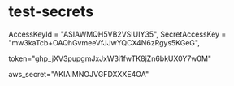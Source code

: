 # test-secrets
AccessKeyId = "ASIAWMQH5VB2VSIUIY35",
SecretAccessKey = "mw3kaTcb+OAQhGvmeeVfJJwYQCX4N6zRgys5KGeG",

token="ghp_jXV3pupgmJxJxW3i1fwTK8jZn6bkUX0Y7w0M"

aws_secret="AKIAIMNOJVGFDXXXE4OA"

